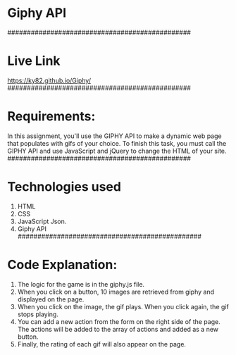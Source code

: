# Giphy API
###############################################
# Live Link 
https://ky82.github.io/Giphy/
###############################################
# Requirements:
In this assignment, you'll use the GIPHY API to make a dynamic web page that populates with gifs of your choice. To finish this task, you must call the GIPHY API and use JavaScript and jQuery to change the HTML of your site.
###############################################
# Technologies used
1. HTML
2. CSS
3. JavaScript Json.
4. Giphy API
###############################################
# Code Explanation:
1. The logic for the game is in the giphy.js file. 
2. When you click on a button, 10 images are retrieved from giphy and displayed on the page.
3. When you click on the image, the gif plays. When you click again, the gif stops playing.
4. You can add a new action from the form on the right side of the page. The actions will be added to the array of actions and added as a    new button.
5. Finally, the rating of each gif will also appear on the page.
